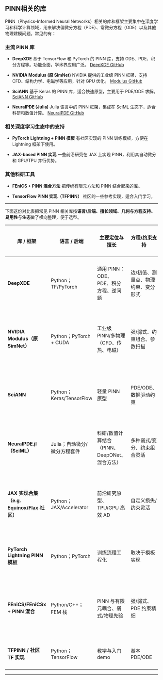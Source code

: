 ## PINN相关的库
PINN（Physics-Informed Neural Networks）相关的库和框架主要集中在深度学习和科学计算领域，用来解决偏微分方程（PDE）、常微分方程（ODE）以及其他物理建模问题。常见的有：

### 主流 PINN 库

* **DeepXDE**
  基于 TensorFlow 和 PyTorch 的 PINN 库，支持 ODE、PDE、积分方程等。功能全面，学术界应用广泛。
  [DeepXDE GitHub](https://github.com/lululxvi/deepxde)

* **NVIDIA Modulus (原 SimNet)**
  NVIDIA 提供的工业级 PINN 框架，支持 CFD、结构力学、电磁学等应用，针对 GPU 优化。
  [Modulus GitHub](https://github.com/NVIDIA/modulus)

* **SciANN**
  基于 Keras 的 PINN 库，适合快速原型，主要用于 PDE/ODE 求解。
  [SciANN GitHub](https://github.com/sciann/sciann)

* **NeuralPDE (Julia)**
  Julia 语言中的 PINN 框架，集成在 SciML 生态下，适合科研和数值计算。
  [NeuralPDE GitHub](https://github.com/SciML/NeuralPDE.jl)

### 相关深度学习生态中的支持

* **PyTorch Lightning + PINN 模板**
  有社区实现的 PINN 训练模板，方便在 Lightning 框架下使用。

* **JAX-based PINN 实现**
  一些前沿研究在 JAX 上实现 PINN，利用其自动微分和 GPU/TPU 并行优势。

### 其他科研工具

* **FEniCS + PINN 混合方法**
  把传统有限元方法和 PINN 结合起来的库。

* **TensorFlow PINN 实现（TFPINN）**
  社区的一些参考实现，适合入门学习。

---
下面这份对比表把常见 PINN 相关库按**语言/后端、擅长领域、几何与方程支持、易用性与生态**做了横向整理，便于选型。

| 库 / 框架                             | 语言 / 后端                 | 主要定位与擅长                       | 方程/约束支持            | 几何/网格 & 数据接口                     | 训练与工程化              | 生态/成熟度        | 许可证           | 适合人群/场景             |
| ---------------------------------- | ----------------------- | ----------------------------- | ------------------ | -------------------------------- | ------------------- | ------------- | ------------- | ------------------- |
| **DeepXDE**                        | Python；TF/PyTorch       | 通用 PINN：ODE、PDE、积分方程、逆问题      | 边/初值、测量点、物理约束、变分形式 | 内置常见几何体与采样；可导入点云/边界样本            | 单机为主；回调/自适应采样/多损权重  | 学术社区广、教程多     | MIT           | 想快速做学术原型与论文复现       |
| **NVIDIA Modulus（原 SimNet）**       | Python；PyTorch + CUDA   | 工业级 PINN/多物理（CFD、传热、电磁）       | 强/弱式、约束组合、参数扫描     | 几何构造器丰富；支持网格/点云/CFD数据            | 多 GPU、混合精度、部署示例完善   | 工业案例多、更新积极    | BSD-3         | 工程落地、需要 GPU 性能与规模化  |
| **SciANN**                         | Python；Keras/TensorFlow | 轻量 PINN 原型                    | PDE/ODE、数据驱动约束     | 以样本点为主；几何简洁                      | 简单易上手，API 类 Keras   | 相对轻量          | MIT           | 教学、课程实验、快速试错        |
| **NeuralPDE.jl（SciML）**            | Julia；自动微分/微分方程套件       | 科研/数值计算结合（PINN、DeepONet、混合方法） | 多种弱式/变分、约束组合灵活     | 与 DifferentialEquations/FEM 工具衔接 | 可与并行/参数估计/不确定性分析结合  | 学术深、与数值分析社区紧密 | MIT           | 需要高可组合性、数值方法深度      |
| **JAX 实现合集（e.g. Equinox/Flax 社区）** | Python；JAX/Accelerator  | 前沿研究原型、TPU/GPU 高效 AD          | 自定义损失/约束灵活         | 需自建几何与采样                         | pmap/vmap 易并行；编译优化强 | 零散但活跃         | 多为 Apache/MIT | 研究者、想要“高度可定制 + 高性能” |
| **PyTorch Lightning PINN 模板**      | Python；PyTorch          | 训练流程工程化                       | 取决于模板实现            | 自行组织                             | 日志、回调、分布式训练便捷       | 社区模板多样        | —             | 想把 PINN 纳入现有训练栈     |
| **FEniCS/FEniCSx + PINN 混合**       | Python/C++；FEM 栈        | PINN 与有限元耦合、弱式/物理先验           | 强/弱式、PDE 约束精细      | 网格/求解器成熟、复杂几何好用                  | 与 FEM 工作流集成         | 工程/科研两端兼顾     | LGPL          | 高精度 PDE、复杂几何与边界条件   |
| **TFPINN / 社区 TF 实现**              | Python；TensorFlow       | 教学与入门 demo                    | 基本 PDE/ODE         | 样本点为主                            | 轻量、便于教学             | 分散、更新不一       | 视项目而定         | 初学者、课堂演示            |

---
